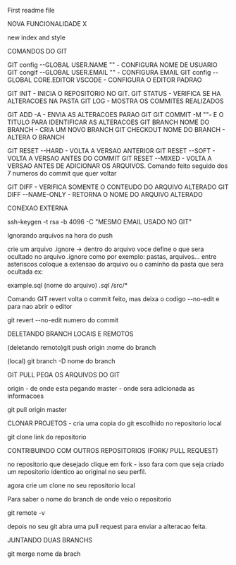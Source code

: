 First readme file

NOVA FUNCIONALIDADE X

new index and style

COMANDOS DO GIT

GIT config --GLOBAL USER.NAME "" - CONFIGURA NOME DE USUARIO
GIT congif --GLOBAL USER.EMAIL "" - CONFIGURA EMAIL
GIT config --GLOBAL CORE.EDITOR VSCODE - CONFIGURA O EDITOR PADRAO

GIT INIT - INICIA O REPOSITORIO NO GIT.
GIT STATUS - VERIFICA SE HA ALTERACOES NA PASTA
GIT LOG - MOSTRA OS COMMITES REALIZADOS

GIT ADD -A - ENVIA AS ALTERACOES PARAO GIT
GIT COMMIT -M ""- E O TITULO PARA IDENTIFICAR AS ALTERACOES
GIT BRANCH NOME DO BRANCH - CRIA UM NOVO BRANCH
GIT CHECKOUT NOME DO BRANCH - ALTERA O BRANCH

GIT RESET --HARD - VOLTA A VERSAO ANTERIOR
GIT RESET --SOFT - VOLTA A VERSAO ANTES DO COMMIT
GIT RESET --MIXED - VOLTA A VERSAO ANTES DE ADICIONAR OS ARQUIVOS. Comando feito seguido dos 7 numeros do commit que quer voltar

GIT DIFF - VERIFICA SOMENTE O CONTEUDO DO ARQUIVO ALTERADO
GIT DIFF --NAME-ONLY - RETORNA O NOME DO ARQUIVO ALTERADO


CONEXAO EXTERNA

 ssh-keygen -t rsa -b 4096 -C "MESMO EMAIL USADO NO GIT"

 Ignorando arquivos na hora do push

 crie um arquivo .ignore
 -> dentro do arquivo voce define o que sera ocultado no arquivo .ignore como por exemplo: pastas, arquivos...
 entre asteriscos coloque a extensao do arquivo ou o caminho da pasta que sera ocultada ex:

example.sql (nome do arquivo)
 *.sql*
 /src/*

 Comando GIT revert
 volta o commit feito, mas deixa o codigo
--no-edit e para nao abrir o editor

git revert --no-edit numero do commit

DELETANDO BRANCH LOCAIS E REMOTOS

(deletando remoto)git push origin :nome do branch

(local) git branch -D nome do branch

GIT PULL PEGA OS ARQUIVOS DO GIT

origin - de onde esta pegando 
master - onde sera adicionada as informacoes 

git pull origin master

CLONAR PROJETOS - cria uma copia do git escolhido no repositorio local

git clone link do repositorio 

CONTRIBUINDO COM OUTROS REPOSITORIOS (FORK/ PULL REQUEST)

no repositorio que desejado clique em fork - isso fara com que seja criado um repositorio identico ao original no seu perfil.

agora crie um clone no seu repositorio local

Para saber o nome do branch de onde veio o repositorio

git remote -v

depois no seu git abra uma pull request para enviar a alteracao feita.

JUNTANDO DUAS BRANCHS

git merge nome da brach